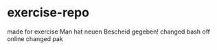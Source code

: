 # exercise-repo
made for exercise
Man hat neuen Bescheid gegeben! 
changed bash
off
online changed pak
